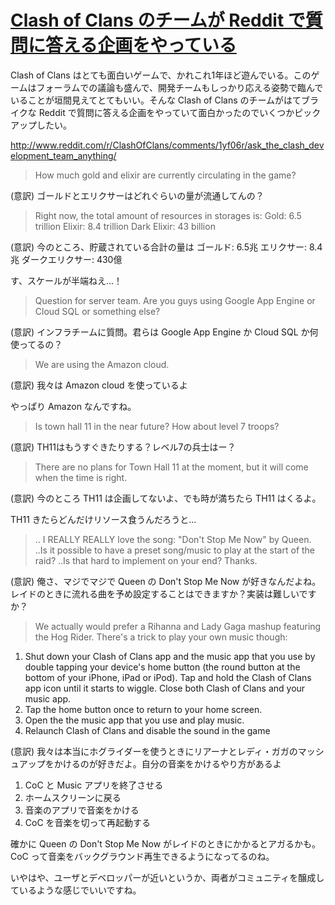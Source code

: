 # [Clash of Clans のチームが Reddit で質問に答える企画をやっている](/2014/02/20/clash-of-clans-reddit-questioned-spoken-answer.html)

Clash of Clans はとても面白いゲームで、かれこれ1年ほど遊んでいる。このゲームはフォーラムでの議論も盛んで、開発チームもしっかり応える姿勢で臨んでいることが垣間見えてとてもいい。そんな Clash of Clans のチームがはてブライクな Reddit で質問に答える企画をやっていて面白かったのでいくつかピックアップしたい。

http://www.reddit.com/r/ClashOfClans/comments/1yf06r/ask_the_clash_development_team_anything/

> How much gold and elixir are currently circulating in the game?

(意訳) ゴールドとエリクサーはどれぐらいの量が流通してんの？

> Right now, the total amount of resources in storages is:
Gold: 6.5 trillion Elixir: 8.4 trillion Dark Elixir: 43 billion

(意訳) 今のところ、貯蔵されている合計の量は ゴールド: 6.5兆 エリクサー: 8.4兆 ダークエリクサー: 430億

す、スケールが半端ねえ...！

> Question for server team. Are you guys using Google App Engine or Cloud SQL or something else?

(意訳) インフラチームに質問。君らは Google App Engine か Cloud SQL か何使ってるの？

> We are using the Amazon cloud.

(意訳) 我々は Amazon cloud を使っているよ

やっぱり Amazon なんですね。

> Is town hall 11 in the near future? How about level 7 troops?

(意訳) TH11はもうすぐきたりする？レベル7の兵士はー？

> There are no plans for Town Hall 11 at the moment, but it will come when the time is right.

(意訳) 今のところ TH11 は企画してないよ、でも時が満ちたら TH11 はくるよ。

TH11 きたらどんだけリソース食うんだろうと...

> .. I REALLY REALLY love the song: "Don't Stop Me Now" by Queen.
..Is it possible to have a preset song/music to play at the start of the raid?
..Is that hard to implement on your end? Thanks.

(意訳) 俺さ、マジでマジで Queen の Don't Stop Me Now が好きなんだよね。レイドのときに流れる曲を予め設定することはできますか？実装は難しいですか？

> We actually would prefer a Rihanna and Lady Gaga mashup featuring the Hog Rider.
There's a trick to play your own music though:
1. Shut down your Clash of Clans app and the music app that you use by double tapping your device's home button (the round button at the bottom of your iPhone, iPad or iPod). Tap and hold the Clash of Clans app icon until it starts to wiggle. Close both Clash of Clans and your music app.
2. Tap the home button once to return to your home screen.
3. Open the the music app that you use and play music.
4. Relaunch Clash of Clans and disable the sound in the game

(意訳) 我々は本当にホグライダーを使うときにリアーナとレディ・ガガのマッシュアップをかけるのが好きだよ。自分の音楽をかけるやり方があるよ
1. CoC と Music アプリを終了させる
2. ホームスクリーンに戻る
3. 音楽のアプリで音楽をかける
4. CoC を音楽を切って再起動する

確かに Queen の Don't Stop Me Now がレイドのときにかかるとアガるかも。CoC って音楽をバックグラウンド再生できるようになってるのね。

いやはや、ユーザとデベロッパーが近いというか、両者がコミュニティを醸成しているような感じでいいですね。
